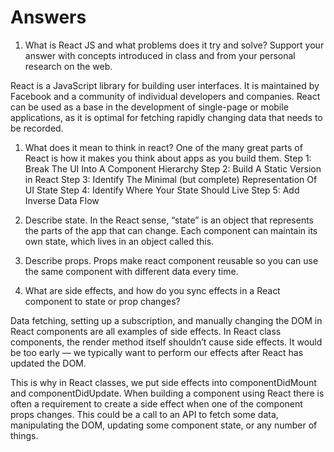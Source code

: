 # Answers

1. What is React JS and what problems does it try and solve? Support your answer with concepts introduced in class and from your personal research on the web.

React is a JavaScript library for building user interfaces. It is maintained by Facebook and a community of individual developers and companies. React can be used as a base in the development of single-page or mobile applications, as it is optimal for fetching rapidly changing data that needs to be recorded.

1. What does it mean to think in react?
One of the many great parts of React is how it makes you think about apps as you build them. 
Step 1: Break The UI Into A Component Hierarchy
Step 2: Build A Static Version in React
Step 3: Identify The Minimal (but complete) Representation Of UI State
Step 4: Identify Where Your State Should Live
Step 5: Add Inverse Data Flow


1. Describe state.
In the React sense, “state” is an object that represents the parts of the app that can change. Each component can maintain its own state, which lives in an object called this.

1. Describe props.
Props make react component reusable so you can use the same component with different data every time.

1. What are side effects, and how do you sync effects in a React component to state or prop changes?

Data fetching, setting up a subscription, and manually changing the DOM in React components are all examples of side effects. In React class components, the render method itself shouldn’t cause side effects. It would be too early — we typically want to perform our effects after React has updated the DOM.

This is why in React classes, we put side effects into componentDidMount and componentDidUpdate.
When building a component using React there is often a requirement to create a side effect when one of the component props changes. This could be a call to an API to fetch some data, manipulating the DOM, updating some component state, or any number of things. 

